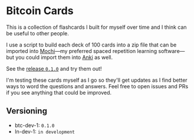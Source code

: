 # Bitcoin Cards
This is a collection of flashcards I built for myself over time and I think can be useful to other people.

I use a script to build each deck of 100 cards into a zip file that can be imported into [Mochi](https://mochi.cards/)—my preferred spaced repetition learning software—but you could import them into [Anki](https://apps.ankiweb.net/) as well.

See the [release `0.1.0`]() and try them out!

I'm testing these cards myself as I go so they'll get updates as I find better ways to word the questions and answers. Feel free to open issues and PRs if you see anything that could be improved.

## Versioning
- btc-dev-1: `0.1.0`
- ln-dev-1: `in development`
